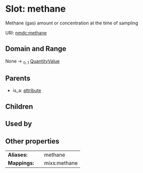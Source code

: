 
# Slot: methane


Methane (gas) amount or concentration at the time of sampling

URI: [nmdc:methane](https://microbiomedata/meta/methane)


## Domain and Range

None &#8594;  <sub>0..1</sub> [QuantityValue](QuantityValue.md)

## Parents

 *  is_a: [attribute](attribute.md)

## Children


## Used by


## Other properties

|  |  |  |
| --- | --- | --- |
| **Aliases:** | | methane |
| **Mappings:** | | mixs:methane |

